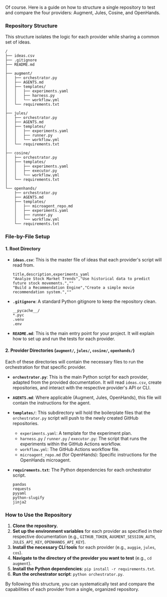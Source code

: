 Of course. Here is a guide on how to structure a single repository to test and compare the four providers: Augment, Jules, Cosine, and OpenHands.

### **Repository Structure**

This structure isolates the logic for each provider while sharing a common set of ideas.

```
/
├── ideas.csv
├── .gitignore
├── README.md
│
├── augment/
│   ├── orchestrator.py
│   ├── AGENTS.md
│   ├── templates/
│   │   ├── experiments.yaml
│   │   ├── harness.py
│   │   └── workflow.yml
│   └── requirements.txt
│
├── jules/
│   ├── orchestrator.py
│   ├── AGENTS.md
│   ├── templates/
│   │   ├── experiments.yaml
│   │   ├── runner.py
│   │   └── workflow.yml
│   └── requirements.txt
│
├── cosine/
│   ├── orchestrator.py
│   ├── templates/
│   │   ├── experiments.yaml
│   │   ├── executor.py
│   │   └── workflow.yml
│   └── requirements.txt
│
└── openhands/
    ├── orchestrator.py
    ├── AGENTS.md
    ├── templates/
    │   ├── microagent_repo.md
    │   ├── experiments.yaml
    │   ├── runner.py
    │   └── workflow.yml
    └── requirements.txt
```

### **File-by-File Setup**

#### 1. **Root Directory**

*   **`ideas.csv`**: This is the master file of ideas that each provider's script will read from.
    ```csv
    title,description,experiments_yaml
    "Analyze Stock Market Trends","Use historical data to predict future stock movements.",""
    "Build a Recommendation Engine","Create a simple movie recommendation system.",""
    ```

*   **`.gitignore`**: A standard Python gitignore to keep the repository clean.
    ```
    __pycache__/
    *.pyc
    .venv
    .env
    ```

*   **`README.md`**: This is the main entry point for your project. It will explain how to set up and run the tests for each provider.

#### 2. **Provider Directories (`augment/`, `jules/`, `cosine/`, `openhands/`)**

Each of these directories will contain the necessary files to run the orchestration for that specific provider.

*   **`orchestrator.py`**: This is the main Python script for each provider, adapted from the provided documentation. It will read `ideas.csv`, create repositories, and interact with the respective provider's API or CLI.

*   **`AGENTS.md`**: Where applicable (Augment, Jules, OpenHands), this file will contain the instructions for the agent.

*   **`templates/`**: This subdirectory will hold the boilerplate files that the `orchestrator.py` script will push to the newly created GitHub repositories.
    *   `experiments.yaml`: A template for the experiment plan.
    *   `harness.py` / `runner.py` / `executor.py`: The script that runs the experiments within the GitHub Actions workflow.
    *   `workflow.yml`: The GitHub Actions workflow file.
    *   `microagent_repo.md` (for OpenHands): Specific instructions for the OpenHands microagent.

*   **`requirements.txt`**: The Python dependencies for each orchestrator script.
    ```
    pandas
    requests
    pyyaml
    python-slugify
    jinja2
    ```

### **How to Use the Repository**

1.  **Clone the repository.**
2.  **Set up the environment variables** for each provider as specified in their respective documentation (e.g., `GITHUB_TOKEN`, `AUGMENT_SESSION_AUTH`, `JULES_API_KEY`, `OPENHANDS_API_KEY`).
3.  **Install the necessary CLI tools** for each provider (e.g., `auggie`, `jules`, `cos`).
4.  **Navigate to the directory of the provider you want to test** (e.g., `cd augment`).
5.  **Install the Python dependencies**: `pip install -r requirements.txt`.
6.  **Run the orchestrator script**: `python orchestrator.py`.

By following this structure, you can systematically test and compare the capabilities of each provider from a single, organized repository.